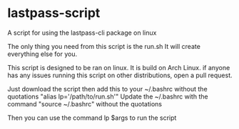 # lastpass-script
A script for using the lastpass-cli package on linux

The only thing you need from this script is the run.sh
It will create everything else for you.

This script is designed to be ran on linux. It is build on Arch Linux. 
if anyone has any issues running this script on other distributions, open a pull request.

Just download the script then add this to your ~/.bashrc without the quotations "alias lp='/path/to/run.sh'"
Update the ~/.bashrc with the command "source ~/.bashrc" without the quotations

Then you can use the command lp $args to run the script
